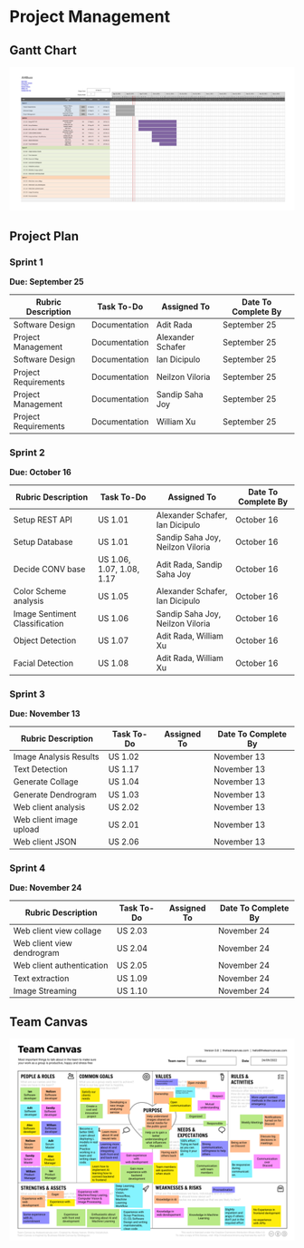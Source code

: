 # Project Management

## Gantt Chart

[![Architecture](images/gantt-chart.jpg)](images/gantt-chart.jpg)

## Project Plan

### Sprint 1

**Due: September 25**

| **Rubric Description** | **Task To-Do** | **Assigned To**   | **Date To Complete By** |
| ---------------------- | -------------- | ----------------- | ----------------------- |
| Software Design        | Documentation  | Adit Rada         | September 25            |
| Project Management     | Documentation  | Alexander Schafer | September 25            |
| Software Design        | Documentation  | Ian Dicipulo      | September 25            |
| Project Requirements   | Documentation  | Neilzon Viloria   | September 25            |
| Project Management     | Documentation  | Sandip Saha Joy   | September 25            |
| Project Requirements   | Documentation  | William Xu        | September 25            |

### Sprint 2

**Due: October 16**

| **Rubric Description**         | **Task To-Do**            | **Assigned To**                  | **Date To Complete By** |
| ------------------------------ | ------------------------- | -------------------------------- | ----------------------- |
| Setup REST API                 | US 1.01                   | Alexander Schafer, Ian Dicipulo  | October 16              |
| Setup Database                 | US 1.01                   | Sandip Saha Joy, Neilzon Viloria | October 16              |
| Decide CONV base               | US 1.06, 1.07, 1.08, 1.17 | Adit Rada, Sandip Saha Joy       | October 16              |
| Color Scheme analysis          | US 1.05                   | Alexander Schafer, Ian Dicipulo  | October 16              |
| Image Sentiment Classification | US 1.06                   | Sandip Saha Joy, Neilzon Viloria | October 16              |
| Object Detection               | US 1.07                   | Adit Rada, William Xu            | October 16              |
| Facial Detection               | US 1.08                   | Adit Rada, William Xu            | October 16              |

### Sprint 3

**Due: November 13**

| **Rubric Description**  | **Task To-Do** | **Assigned To** | **Date To Complete By** |
| ----------------------- | -------------- | --------------- | ----------------------- |
| Image Analysis Results  | US 1.02        |                 | November 13             |
| Text Detection          | US 1.17        |                 | November 13             |
| Generate Collage        | US 1.04        |                 | November 13             |
| Generate Dendrogram     | US 1.03        |                 | November 13             |
| Web client analysis     | US 2.02        |                 | November 13             |
| Web client image upload | US 2.01        |                 | November 13             |
| Web client JSON         | US 2.06        |                 | November 13             |

### Sprint 4

**Due: November 24**

| **Rubric Description**     | **Task To-Do** | **Assigned To** | **Date To Complete By** |
| -------------------------- | -------------- | --------------- | ----------------------- |
| Web client view collage    | US 2.03        |                 | November 24             |
| Web client view dendrogram | US 2.04        |                 | November 24             |
| Web client authentication  | US 2.05        |                 | November 24             |
| Text extraction            | US 1.09        |                 | November 24             |
| Image Streaming            | US 1.10        |                 | November 24             |


## Team Canvas

[![Architecture](images/canvas.png)](images/canvas.png)
